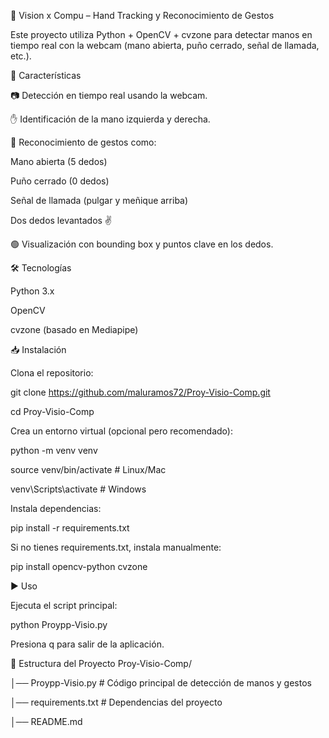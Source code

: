 👋 Vision x Compu – Hand Tracking y Reconocimiento de Gestos

Este proyecto utiliza Python + OpenCV + cvzone para detectar manos en tiempo real con la webcam  (mano abierta, puño cerrado, señal de llamada, etc.).

📌 Características

📷 Detección en tiempo real usando la webcam.

✋ Identificación de la mano izquierda y derecha.

🤙 Reconocimiento de gestos como:

Mano abierta (5 dedos)

Puño cerrado (0 dedos)

Señal de llamada (pulgar y meñique arriba)

Dos dedos levantados ✌️

🟢 Visualización con bounding box y puntos clave en los dedos.

🛠️ Tecnologías

Python 3.x

OpenCV

cvzone
 (basado en Mediapipe)

 📥 Instalación

Clona el repositorio:

git clone https://github.com/maluramos72/Proy-Visio-Comp.git

cd Proy-Visio-Comp


Crea un entorno virtual (opcional pero recomendado):

python -m venv venv

source venv/bin/activate   # Linux/Mac

venv\Scripts\activate      # Windows


Instala dependencias:

pip install -r requirements.txt


Si no tienes requirements.txt, instala manualmente:

pip install opencv-python cvzone

▶️ Uso

Ejecuta el script principal:

python Proypp-Visio.py


Presiona q para salir de la aplicación.

📂 Estructura del Proyecto
Proy-Visio-Comp/

│── Proypp-Visio.py     # Código principal de detección de manos y gestos

│── requirements.txt     # Dependencias del proyecto

│── README.md         
